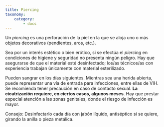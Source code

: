 ```yaml
---
title: Piercing
taxonomy:
    category:
        - docs
---
```


Un _piercing_ es una perforación de la piel en la que se aloja uno o más objetos decorativos (pendientes, aros, etc.).

Sea por un interés estético o bien erótico, si se efectúa el _piercing_ en condiciones de higiene y seguridad no presenta ningún peligro. Hay que asegurarse de que el material esté desinfectado; los/as técnicos/as con experiencia trabajan únicamente con material esterilizado.

Pueden sangrar en los días siguientes. Mientras sea una herida abierta, puede representar una vía de entrada para infecciones, entre ellas de VIH. Se recomienda tener precaución en caso de contacto sexual. **La cicatrización requiere, en ciertos casos, algunos meses**. Hay que prestar especial atención a las zonas genitales, donde el riesgo de infección es mayor.

Consejo: Desinfectarlo cada día con jabón líquido, antiséptico si se quiere, girando la anilla o pieza metálica.